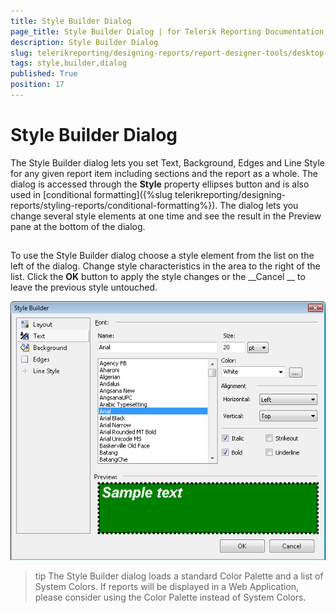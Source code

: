 ```yaml
---
title: Style Builder Dialog
page_title: Style Builder Dialog | for Telerik Reporting Documentation
description: Style Builder Dialog
slug: telerikreporting/designing-reports/report-designer-tools/desktop-designers/tools/style-builder-dialog
tags: style,builder,dialog
published: True
position: 17
---
```


# Style Builder Dialog



The Style Builder dialog lets you set Text, Background, Edges and Line Style for any given report item including sections and the report as a whole. The dialog is accessed through the __Style__ property ellipses button and is also used in [conditional formatting]({%slug telerikreporting/designing-reports/styling-reports/conditional-formatting%}). The dialog lets you change several style elements at one time and see the result in the Preview pane at the bottom of the dialog.       

## 

To use the Style Builder dialog choose a style element from the list on the left of the dialog. Change style characteristics in the area to the right of the list. Click the __OK__  button to apply the style changes or the __Cancel __ to leave the previous style untouched.             

  ![](images/Style5.png)

>tip The Style Builder dialog loads a standard Color Palette and a list of System Colors. If reports will be displayed in a             Web Application,  please consider using the Color Palette instead of System Colors.           

